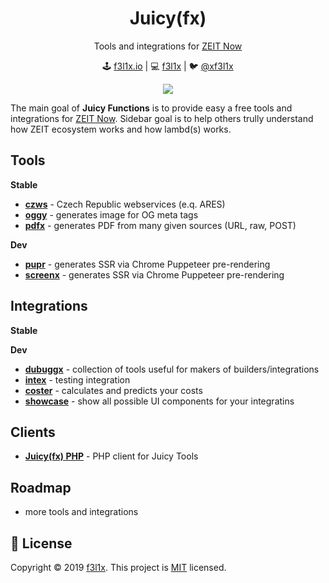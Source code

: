 <h1 align=center>Juicy(fx)</h1>

<p align=center>
Tools and integrations for <a href="https://zeit.co">ZEIT Now</a>
</p>

<p align=center>
🕹 <a href="https://f3l1x.io">f3l1x.io</a> | 💻 <a href="https://github.com/f3l1x">f3l1x</a> | 🐦 <a href="https://twitter.com/xf3l1x">@xf3l1x</a>
</p>

<p align=center>
    <a href="https://circleci.com/gh/juicyfx/juicy"><img src="https://img.shields.io/circleci/build/github/juicyfx/juicy?style=flat-square"></a>
</p>

The main goal of **Juicy Functions** is to provide easy a free tools and integrations for [ZEIT Now](https://zeit.co).
Sidebar goal is to help others trully understand how ZEIT ecosystem works and how lambd(s) works.

## Tools

**Stable**

- [**czws**](tools/czws) - Czech Republic webservices (e.q. ARES)
- [**oggy**](tools/oggy) - generates image for OG meta tags
- [**pdfx**](tools/pdfx) - generates PDF from many given sources (URL, raw, POST)

**Dev**

- [**pupr**](tools/pupr) - generates SSR via Chrome Puppeteer pre-rendering
- [**screenx**](tools/screenx) - generates SSR via Chrome Puppeteer pre-rendering

## Integrations

**Stable**

**Dev**

- [**dubuggx**](integrations/dubuggx) - collection of tools useful for makers of builders/integrations
- [**intex**](integrations/intex) - testing integration
- [**coster**](integrations/coster) -  calculates and predicts your costs
- [**showcase**](integrations/showcase) -  show all possible UI components for your integratins

## Clients

- [**Juicy(fx) PHP**](client/php) -  PHP client for Juicy Tools

## Roadmap

- more tools and integrations

## 📝 License

Copyright © 2019 [f3l1x](https://github.com/f3l1x).
This project is [MIT](LICENSE) licensed.
